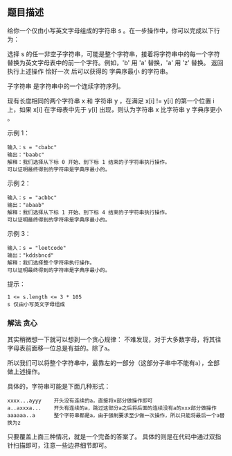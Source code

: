 ## 题目描述
给你一个仅由小写英文字母组成的字符串 s 。在一步操作中，你可以完成以下行为：

选择 s 的任一非空子字符串，可能是整个字符串，接着将字符串中的每一个字符替换为英文字母表中的前一个字符。例如，'b' 用 'a' 替换，'a' 用 'z' 替换。
返回执行上述操作 恰好一次 后可以获得的 字典序最小 的字符串。

子字符串 是字符串中的一个连续字符序列。

现有长度相同的两个字符串 x 和 字符串 y ，在满足 x[i] != y[i] 的第一个位置 i 上，如果  x[i] 在字母表中先于 y[i] 出现，则认为字符串 x 比字符串 y 字典序更小 。

示例 1：
```
输入：s = "cbabc"
输出："baabc"
解释：我们选择从下标 0 开始、到下标 1 结束的子字符串执行操作。 
可以证明最终得到的字符串是字典序最小的。
```
示例 2：
```
输入：s = "acbbc"
输出："abaab"
解释：我们选择从下标 1 开始、到下标 4 结束的子字符串执行操作。
可以证明最终得到的字符串是字典序最小的。
```
示例 3：
```
输入：s = "leetcode"
输出："kddsbncd"
解释：我们选择整个字符串执行操作。
可以证明最终得到的字符串是字典序最小的。
```

提示：
```
1 <= s.length <= 3 * 105
s 仅由小写英文字母组成
```

### 解法 贪心
其实稍微想一下就可以想到一个贪心规律：
不难发现，对于大多数字母，将其往字母表前面移一位总是有益的。除了`a`。

所以我们可以将整个字符串中，最靠左的一部分（这部分子串中不能有`a`），全部做上述操作。

具体的，字符串可能是下面几种形式：
```text
xxxx...ayyy    开头没有连续的a，直接将x部分做操作即可
a..axxxa...    开头有连续的a，跳过这部分a之后将后面的连续没有a的xxx部分做操作
aaaaaa..a      整个字符串都是a，由于强制要求至少做一次操作，所以只能将最后一个a替换为z
```

只要覆盖上面三种情况，就是一个完备的答案了。
具体的则是在代码中通过双指针扫描即可，注意一些边界细节即可。
